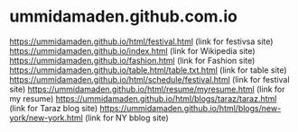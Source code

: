 # ummidamaden.github.com.io
https://ummidamaden.github.io/html/festival.html  (link for festivsa site)
https://ummidamaden.github.io/index.html (link for Wikipedia site)
https://ummidamaden.github.io/fashion.html  (link for Fashion site)
https://ummidamaden.github.io/table.html/table.txt.html  (link for table site)
https://ummidamaden.github.io/html/schedule/festival.html  (link for festival site)
https://ummidamaden.github.io/html/resume/myresume.html  (link for my resume)
https://ummidamaden.github.io/html/blogs/taraz/taraz.html  (link for Taraz blog site)
https://ummidamaden.github.io/html/blogs/new-york/new-york.html  (link for NY bblog site)
